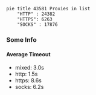 
```mermaid
pie title 43581 Proxies in list
    "HTTP" : 24382
    "HTTPS": 6263
    "SOCKS" : 17876
```

### Some Info
#### Average Timeout

- mixed: 3.0s
- http: 1.5s
- https: 8.6s
- socks: 6.2s